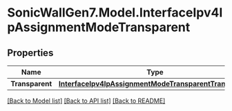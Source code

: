 # SonicWallGen7.Model.InterfaceIpv4IpAssignmentModeTransparent

## Properties

Name | Type | Description | Notes
------------ | ------------- | ------------- | -------------
**Transparent** | [**InterfaceIpv4IpAssignmentModeTransparentTransparent**](InterfaceIpv4IpAssignmentModeTransparentTransparent.md) |  | [optional] 

[[Back to Model list]](../README.md#documentation-for-models) [[Back to API list]](../README.md#documentation-for-api-endpoints) [[Back to README]](../README.md)

